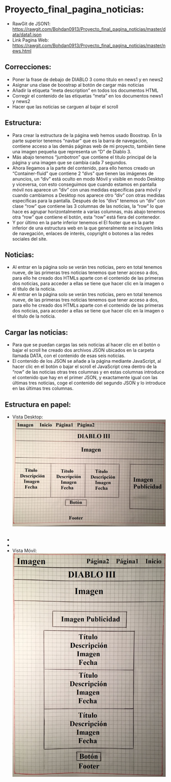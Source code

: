# Proyecto_final_pagina_noticias:
+ RawGit de JSON1: https://rawgit.com/Bohdan0913/Proyecto_final_pagina_noticias/master/data/data1.json
+ Link Pagina Web: https://rawgit.com/Bohdan0913/Proyecto_final_pagina_noticias/master/news.html

## Correcciones:
+ Poner la frase de debajo de DIABLO 3 como título en news1 y en news2
+ Asignar una clase de boostrap al botón de cargar más noticias
+ Añadir la etiqueta “meta description” en todos los documentos HTML
+ Corregir el contenido de las etiquetas “meta” en los documentos news1 y news2 
+ Hacer que las noticias se carguen al bajar el scroll

## Estructura:
- Para crear la estructura de la página web hemos usado Boostrap.
En la parte superior tenemos “navbar” que es la barra de navegación, contiene acceso a las demás páginas web de mi proyecto, también tiene una imagen pequeña que representa un “D” de Diablo 3.
- Más abajo tenemos “jumbotron” que contiene el titulo principal de la página y una imagen que se cambia cada 7 segundos.
- Ahora llegamos a la parte del contenido, para ello hemos creado un “Container-fluid” que contiene 2 “divs” que tienen las imágenes de anuncios, un “div” está oculto en modo Móvil y visible en modo Desktop y viceversa, con esto conseguimos que cuando estamos en pantalla móvil nos aparece un “div” con unas medidas específicas para móvil y cuando cambiamos a Desktop nos aparece otro “div” con otras medidas específicas para la pantalla. Después de los “divs” tenemos un  “div” con clase “row” que contiene las 3 columnas de las noticias, la “row” lo que hace es agrupar horizontalmente a varias columnas, más abajo tenemos otra “row” que contiene el botón, esta “row” está fiera del contenedor.
- Y por último en la parte inferior tenemos el El footer que es la parte inferior de una estructura web en la que generalmente se incluyen links de navegación, enlaces de interés, copyright o botones a las redes sociales del site. 

## Noticias:
 - Al entrar en la página solo se verán tres noticias, pero en total tenemos nueve, de las primeras tres noticias tenemos que tener acceso a dos, para ello he creado dos HTMLs aparte con el contenido de las primeras dos noticias, para acceder a ellas se tiene que hacer clic en la imagen o el título de la noticia.
 - Al entrar en la página solo se verán tres noticias, pero en total tenemos nueve, de las primeras tres noticias tenemos que tener acceso a dos, para ello he creado dos HTMLs aparte con el contenido de las primeras dos noticias, para acceder a ellas se tiene que hacer clic en la imagen o el título de la noticia.

## Cargar las noticias:
- Para que se puedan cargas las seis noticias al hacer clic en el botón o bajar el scroll he creado dos archivos JSON ubicados en la carpeta llamada DATA, con el contenido de esas seis noticias.
- El contenido de los JSON se añade a la página mediante JavaScript, al hacer clic en el botón o bajar el scroll el JavaScript crea dentro de la “row” de las noticias otras tres columnas y en estas columnas introduce el contenido que hay en el primer JSON, y exactamente igual con las últimas tres noticias, coge el contenido del segundo JSON y lo introduce en las últimas tres columnas.

## Estructura en papel:
- Vista Desktop:
![Imagen vertical](https://github.com/Bohdan0913/Proyecto_final_pagina_noticias/blob/master/img/Desktop.jpg)
##
##
-
-
- Vista Móvil:
![Imagen vertical](https://github.com/Bohdan0913/Proyecto_final_pagina_noticias/blob/master/img/Movil.jpg)
